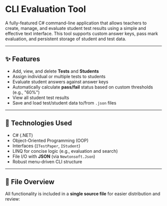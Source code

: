# CLI Evaluation Tool

A fully-featured C# command-line application that allows teachers to create, manage, and evaluate student test results using a simple and effective text interface. This tool supports custom answer keys, pass mark evaluation, and persistent storage of student and test data.

---

## ✨ Features

- Add, view, and delete **Tests** and **Students**
- Assign individual or multiple tests to students
- Evaluate student answers against answer keys
- Automatically calculate **pass/fail** status based on custom thresholds (e.g., "60%")
- View all student test results
- Save and load test/student data to/from `.json` files

---

## 🧱 Technologies Used

- C# (.NET)
- Object-Oriented Programming (OOP)
- Interfaces (`ITestPaper`, `IStudent`)
- LINQ for concise logic (e.g., evaluation and search)
- File I/O with **JSON** (via `Newtonsoft.Json`)
- Robust menu-driven CLI structure

---

## 📁 File Overview

All functionality is included in a **single source file** for easier distribution and review:
